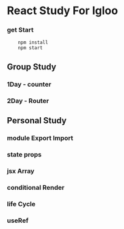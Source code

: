 # React Study For Igloo

### get Start
```
    npm install
    npm start
```

## Group Study
### 1Day - counter
### 2Day - Router


## Personal Study
### module Export Import
### state props
### jsx Array
### conditional Render
### life Cycle
### useRef
